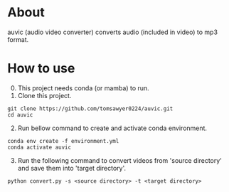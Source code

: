 # About
auvic (audio video converter) converts audio (included in video) to mp3 format.
# How to use
0. This project needs conda (or mamba) to run.
1. Clone this project.
```
git clone https://github.com/tomsawyer0224/auvic.git
cd auvic
```
2. Run bellow command to create and activate conda environment.
```
conda env create -f environment.yml
conda activate auvic
```
3. Run the following command to convert videos from 'source directory' and save them into 'target directory'.
```
python convert.py -s <source directory> -t <target directory>
```
